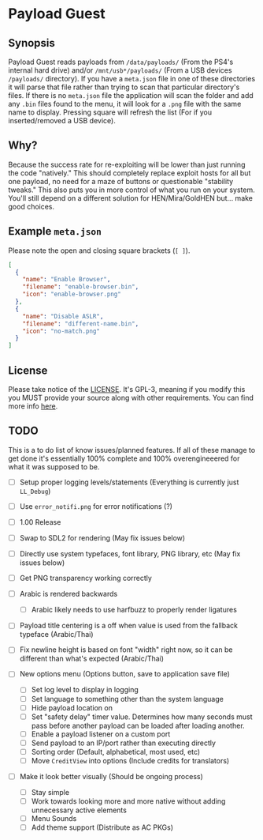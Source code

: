 # Payload Guest

## Synopsis

Payload Guest reads payloads from `/data/payloads/` (From the PS4's internal hard drive) and/or `/mnt/usb*/payloads/` (From a USB devices `/payloads/` directory). If you have a `meta.json` file in one of these directories it will parse that file rather than trying to scan that particular directory's files. If there is no `meta.json` file the application will scan the folder and add any `.bin` files found to the menu, it will look for a `.png` file with the same name to display. Pressing square will refresh the list (For if you inserted/removed a USB device).

## Why?

Because the success rate for re-exploiting will be lower than just running the code "natively." This should completely replace exploit hosts for all but one payload, no need for a maze of buttons or questionable "stability tweaks." This also puts you in more control of what you run on your system. You'll still depend on a different solution for HEN/Mira/GoldHEN but... make good choices.

## Example `meta.json`

Please note the open and closing square brackets (`[ ]`).

```json
[
  {
    "name": "Enable Browser",
    "filename": "enable-browser.bin",
    "icon": "enable-browser.png"
  },
  {
    "name": "Disable ASLR",
    "filename": "different-name.bin",
    "icon": "no-match.png"
  }
]
```

## License

Please take notice of the [LICENSE](https://github.com/Al-Azif/ps4-payload-guest/blob/main/LICENSE). It's GPL-3, meaning if you modify this you MUST provide your source along with other requirements. You can find more info [here](https://tldrlegal.com/license/gnu-general-public-license-v3-(gpl-3)).

## TODO

This is a to do list of know issues/planned features. If all of these manage to get done it's essentially 100% complete and 100% overengineeered for what it was supposed to be.

- [ ] Setup proper logging levels/statements (Everything is currently just `LL_Debug`)
- [ ] Use `error_notifi.png` for error notifications (?)
- [ ] 1.00 Release

- [ ] Swap to SDL2 for rendering (May fix issues below)
- [ ] Directly use system typefaces, font library, PNG library, etc (May fix issues below)
- [ ] Get PNG transparency working correctly
- [ ] Arabic is rendered backwards
  - [ ] Arabic likely needs to use harfbuzz to properly render ligatures
- [ ] Payload title centering is a off when value is used from the fallback typeface (Arabic/Thai)
- [ ] Fix newline height is based on font "width" right now, so it can be different than what's expected (Arabic/Thai)

- [ ] New options menu (Options button, save to application save file)
  - [ ] Set log level to display in logging
  - [ ] Set language to something other than the system language
  - [ ] Hide payload location on
  - [ ] Set "safety delay" timer value. Determines how many seconds must pass before another payload can be loaded after loading another.
  - [ ] Enable a payload listener on a custom port
  - [ ] Send payload to an IP/port rather than executing directly
  - [ ] Sorting order (Default, alphabetical, most used, etc)
  - [ ] Move `CreditView` into options (Include credits for translators)

- [ ] Make it look better visually (Should be ongoing process)
  - [ ] Stay simple
  - [ ] Work towards looking more and more native without adding unnecessary active elements
  - [ ] Menu Sounds
  - [ ] Add theme support (Distribute as AC PKGs)
